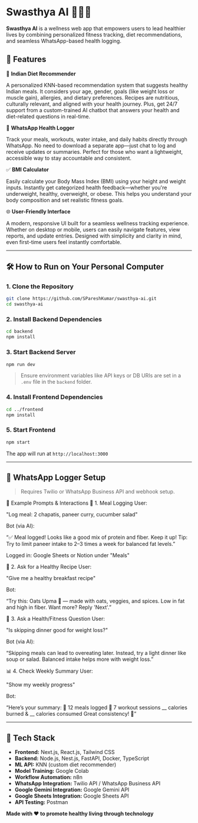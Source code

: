 # Swasthya AI 🧘‍♀️🍲

**Swasthya AI** is a wellness web app that empowers users to lead healthier lives by combining personalized fitness tracking, diet recommendations, and seamless WhatsApp-based health logging.

## 🚀 Features

🧠 **Indian Diet Recommender**

A personalized KNN-based recommendation system that suggests healthy Indian meals.
It considers your age, gender, goals (like weight loss or muscle gain), allergies, and dietary preferences.
Recipes are nutritious, culturally relevant, and aligned with your health journey.
Plus, get 24/7 support from a custom-trained AI chatbot that answers your health and diet-related questions in real-time.

💬 **WhatsApp Health Logger**

Track your meals, workouts, water intake, and daily habits directly through WhatsApp.
No need to download a separate app—just chat to log and receive updates or summaries.
Perfect for those who want a lightweight, accessible way to stay accountable and consistent.

✅ **BMI Calculator**

Easily calculate your Body Mass Index (BMI) using your height and weight inputs.
Instantly get categorized health feedback—whether you're underweight, healthy, overweight, or obese.
This helps you understand your body composition and set realistic fitness goals.

🌐 **User-Friendly Interface**

A modern, responsive UI built for a seamless wellness tracking experience.
Whether on desktop or mobile, users can easily navigate features, view reports, and update entries.
Designed with simplicity and clarity in mind, even first-time users feel instantly comfortable.

---

## 🛠️ How to Run on Your Personal Computer

### 1. **Clone the Repository**
```bash
git clone https://github.com/SPareshKumar/swasthya-ai.git
cd swasthya-ai
```

### 2. **Install Backend Dependencies**
```bash
cd backend
npm install
```

### 3. **Start Backend Server**
```bash
npm run dev
```

> Ensure environment variables like API keys or DB URIs are set in a `.env` file in the `backend` folder.

### 4. **Install Frontend Dependencies**
```bash
cd ../frontend
npm install
```

### 5. **Start Frontend**
```bash
npm start
```

The app will run at `http://localhost:3000`

---

## 📲 WhatsApp Logger Setup

> Requires Twilio or WhatsApp Business API and webhook setup.


💬 Example Prompts & Interactions
🥗 1. Meal Logging
User:

"Log meal: 2 chapatis, paneer curry, cucumber salad"

Bot (via AI):

“✅ Meal logged! Looks like a good mix of protein and fiber. Keep it up! Tip: Try to limit paneer intake to 2–3 times a week for balanced fat levels.”

Logged in: Google Sheets or Notion under "Meals"

🍵 2. Ask for a Healthy Recipe
User:

"Give me a healthy breakfast recipe"

Bot:

“Try this: Oats Upma 🥣 — made with oats, veggies, and spices. Low in fat and high in fiber. Want more? Reply 'Next'.”

🧠 3. Ask a Health/Fitness Question
User:

"Is skipping dinner good for weight loss?"

Bot (via AI):

“Skipping meals can lead to overeating later. Instead, try a light dinner like soup or salad. Balanced intake helps more with weight loss.”

📊 4. Check Weekly Summary
User:

"Show my weekly progress"

Bot:

“Here’s your summary:
🥗 12 meals logged
🧘 7 workout sessions
__ calories burned & __ calories consumed
Great consistency! 🌟”

---

## 🤖 Tech Stack

- **Frontend:** Next.js, React.js, Tailwind CSS
- **Backend:** Node.js, Nest.js, FastAPI, Docker, TypeScript
- **ML API:** KNN (custom diet recommender)
- **Model Training:** Google Colab
- **Workflow Automation:** n8n
- **WhatsApp Integration:** Twilio API / WhatsApp Business API
- **Google Gemini Integration:** Google Gemini API
- **Google Sheets Integration:** Google Sheets API
- **API Testing:** Postman
  
  


**Made with ❤️ to promote healthy living through technology**
